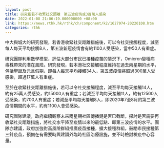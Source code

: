 ```yaml
---
layout: post
title: 研究指若不收緊社交距離　第五波疫情或3百萬人感染
date: 2022-01-08 21:06:19.000000000 +08:00
link: https://news.rthk.hk/rthk/ch/component/k2/1627974-20220108.htm
categories: rthk
---
```


中大與城大的研究發現，若香港收緊社交距離措施後，可以令社交接觸程度，減至每人每天平均接觸8人，第五波新冠疫情會有約1100人受感染，當中50人有重症。

研究團隊利用數學模型，評估大部分巿民已接種疫苗的情況下，Omicron變種病毒株帶來的潛在風險。研究發現，若本港社交接觸程度維持在過去兩星期的水平，包括聖誕及元旦假期，即每人每天平均接觸34人，第五波疫情將超過300萬人受感染，超過17萬人有重症。

至於在收緊社交距離措施後，若可以令社交接觸程度，減至平均每天接觸14人，約有25萬人受感染，約15000人有重症；若減至平均每天接觸11人，約有12500人受感染，約700人有重症；若減至平均每天接觸8人，即2020年7至8月的第三波疫情期間的水平，約有1100人會受感染。

研究團隊建議，政府繼續觀察未來兩星期社區傳播鏈是否已截斷，探討是否需要再收緊社交距離措施，將社交水平降至疫情以來的最低點、即第三波疫情的水平。團隊亦建議，政府加強對高風險群組推廣疫苗接種，擴大接種群組，鼓勵市民接種第三針疫苗，預備在有需要時興建額外臨時社區治療設施，並不時檢討檢疫中心容量。
